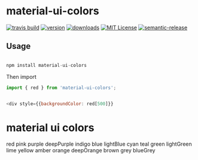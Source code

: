 # material-ui-colors

[![travis build](https://img.shields.io/travis/gaithoben/material-ui-colors.svg?style=flat-square)](https://travis-ci.org/gaithoben/material-ui-colors)
[![version](https://img.shields.io/npm/v/material-ui-colors.svg?style=flat-square)](http://npm.im/material-ui-colors)
[![downloads](https://img.shields.io/npm/dm/material-ui-colors.svg?style=flat-square)](http://npm-stat.com/charts.html?package=material-ui-colors&from=2015-08-01)
[![MIT License](https://img.shields.io/npm/l/material-ui-colors.svg?style=flat-square)](http://opensource.org/licenses/MIT)
[![semantic-release](https://img.shields.io/badge/%20%20%F0%9F%93%A6%F0%9F%9A%80-semantic--release-e10079.svg?style=flat-square)](https://github.com/semantic-release/semantic-release)

## Usage

```javascript

npm install material-ui-colors
```

Then import

```javascript
import { red } from 'material-ui-colors';


<div style={{backgroundColor: red[500]}}
```

# material ui colors

red
pink
purple
deepPurple
indigo
blue
lightBlue
cyan
teal
green
lightGreen
lime
yellow
amber
orange
deepOrange
brown
grey
blueGrey
